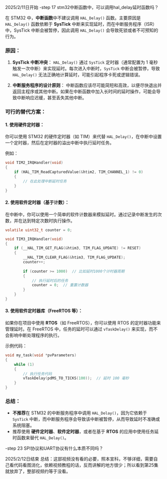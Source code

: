 2025/2/11日开始
-step 17
stm32中断函数中，可以调用hal_delay延时函数吗？

在 STM32 中，**中断函数**中不建议调用 `HAL_Delay()` 函数。主要原因是 `HAL_Delay()` 函数依赖于 **SysTick** 中断来实现延时，而在中断服务程序（ISR）中，SysTick 中断会被暂停，因此调用 `HAL_Delay()` 会导致死锁或者不可预知的行为。

### 原因：

1. **SysTick 中断冲突**： `HAL_Delay()` 通过 `SysTick` 定时器（通常配置为 1 毫秒触发一次中断）来实现延时。每次进入中断时，`SysTick` 中断会被暂停，导致 `HAL_Delay()` 无法正确地计算延时，可能引起程序卡死或逻辑错误。
    
2. **中断服务程序的设计原则**： 中断函数应该尽可能简短和高效，以便尽快退出并返回主程序或其他中断。如果在中断函数中加入长时间的延时操作，可能会导致中断响应迟缓，甚至丢失其他中断。
    

### 可行的替代方案：

#### 1. **使用硬件定时器**：

你可以使用 STM32 的硬件定时器（如 TIM）来代替 `HAL_Delay()`，在中断中设置一个定时器，然后在定时器的溢出中断中执行延时任务。

例如：

```c
void TIM2_IRQHandler(void)
{
    if (HAL_TIM_ReadCapturedValue(&htim2, TIM_CHANNEL_1) != 0)
    {
        // 在此处理中断延时任务
    }
}
```

#### 2. **使用软件定时器（基于计数）**：

在中断中，你可以使用一个简单的软件计数器来模拟延时。通过记录中断发生的次数，并在达到特定次数时执行操作。

```c
volatile uint32_t counter = 0;

void TIM3_IRQHandler(void)
{
    if (__HAL_TIM_GET_FLAG(&htim3, TIM_FLAG_UPDATE) != RESET)
    {
        __HAL_TIM_CLEAR_FLAG(&htim3, TIM_FLAG_UPDATE);
        counter++;
        
        if (counter >= 1000)  // 比如延时1000个计时器周期
        {
            // 执行延时后的任务
            counter = 0;  // 重置计数器
        }
    }
}
```

#### 3. **使用软件定时器库（FreeRTOS 等）**：

如果你在项目中使用 **RTOS**（如 FreeRTOS），你可以使用 RTOS 的定时器功能来管理延时。在 FreeRTOS 中，任务的延时可以通过 `vTaskDelay()` 来实现，而不会影响中断处理程序的执行。

示例代码：

```c
void my_task(void *pvParameters)
{
    while (1)
    {
        // 执行任务代码
        vTaskDelay(pdMS_TO_TICKS(100));  // 延时 100 毫秒
    }
}
```

### 总结：

- **不推荐**在 STM32 的中断服务程序中调用 `HAL_Delay()`，因为它依赖于 `SysTick` 中断，而中断服务程序会导致该中断被暂停，从而导致延时不准确或系统阻塞。
- 推荐使用 **硬件定时器**、**软件定时器**，或者在基于 **RTOS** 的应用中使用任务延时函数来替代 `HAL_Delay()`。

-step 23
SPI协议和UART协议有什么本质不同吗？


2025/2/12日结束 
总结：这部视频没有看的必要，照本宣科，不够详细，需要自己看代码看图消化，依赖视频教程的话，反而讲解的地方很少；所以看到第25集就放弃了，整部视频约等于没看。